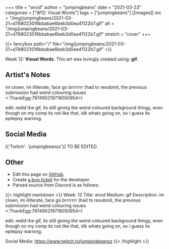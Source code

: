 +++
title =       "wrod"
author =      "jumpingbeans"
date =        "2021-03-23"
categories =  ["W12: Visual Words"]
tags =        ["jumpingbeans"]
[[images]]
                      src = "/img/jumpingbeans/2021-03-21+d788023016bbabae6beb3d0ea41122b7.gif"
                      alt = "/img/jumpingbeans/2021-03-21+d788023016bbabae6beb3d0ea41122b7.gif"
                      stretch = "cover"
+++


{{< fancybox path="/" file="/img/jumpingbeans/2021-03-21+d788023016bbabae6beb3d0ea41122b7.gif" >}}


Week 12: **Visual Words**. This art was lovingly created using: **gif**.

## Artist's Notes

im clown, im illiterate, face go brrrrrrr (had to resubmit, the previous submission had weird colouring issues <:ThankEgg:797490219716050954>)

edit: redid the gif, its still giving the weird coloured background thingy, even though on my comp its not like that, idk whats going on, so i guess its epilepsy warning.

## Social Media

[{'Twitch': 'jumpingbeansz'}] TO BE EDITED

## Other

- Edit this page on [GitHub](https://github.com/teaminkling/web-refresh/edit/main/blog/content/blog/jumpingbeans-week-12-215e.md).
- Create [a bug ticket](https://github.com/teaminkling/web-refresh/issues/new?assignees=&labels=bug&template=problem-report.md&title=) for the developer.
- Parsed source from Discord is as follows:

{{< highlight markdown >}}
Week: 12
Title: wrod
Medium: gif
Description: im clown, im illiterate, face go brrrrrrr (had to resubmit, the previous submission had weird colouring issues <:ThankEgg:797490219716050954>)

edit: redid the gif, its still giving the weird coloured background thingy, even though on my comp its not like that, idk whats going on, so i guess its epilepsy warning. 

Social Media: https://www.twitch.tv/jumpingbeansz
{{< /highlight >}}